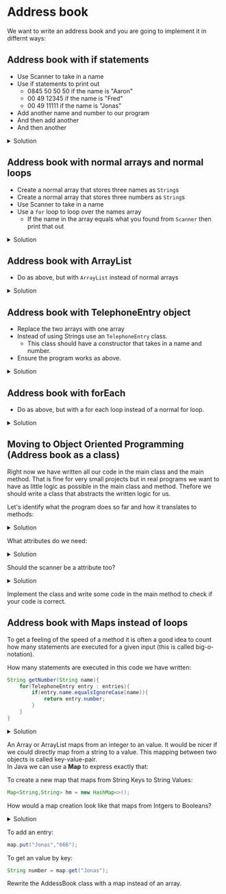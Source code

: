 # Address book

We want to write an address book and you are going to implement it in differnt ways:

## Address book with if statements

* Use Scanner to take in a name
* Use if statements to print out
   * 0845 50 50 50 if the name is "Aaron"
   * 00 49 12345 if the name is "Fred"
   * 00 49 11111 if the name is "Jonas"
* Add another name and number to our program
* And then add another
* And then another

<details>
  <summary>Solution</summary>
	
```java
package com.redi;

import java.util.Scanner;

public class Main {

    public static void main(String[] args) {
        Scanner scanner = new Scanner(System.in);
        String name = scanner.next();

        if(name.equalsIgnoreCase("Aaron")) {
            System.out.println("0845 50 50 50");
        } else if(name.equalsIgnoreCase("Fred")) {
            System.out.println("00 49 5000");
        } else if(name.equalsIgnoreCase("Jonas")) {
            System.out.println("666");
        }
	// ADD MORE!

    }
}
```
</details>

## Address book with normal arrays and normal loops

* Create a normal array that stores three names as `String`s
* Create a normal array that stores three numbers as `String`s
* Use Scanner to take in a name
* Use a `for` loop to loop over the names array
  * If the name in the array equals what you found from `Scanner` then print that out

<details>
  <summary>Solution</summary>
	
```java
package com.redi;

import java.util.ArrayList;
import java.util.Map;
import java.util.Scanner;

public class Main {

    public static void main(String[] args) {
        Scanner scanner = new Scanner(System.in);
        String name = scanner.next();

        String[] entries = new String[6];
        entries[0] = "Aaron";
        entries[1] = "0845 50 50 50";
        entries[2] = "Fred";
        entries[3] = "00 49 12345";
        entries[4] = "Jonas";
        entries[5] = "666";

        for(int i = 0; i < entries.length; i++) {
            if(entries[i].equalsIgnoreCase(name)) {
               System.out.println("Number: " + entries[i+1]);
            }
        }
    }
}
```
</details>

## Address book with ArrayList

* Do as above, but with `ArrayList` instead of normal arrays

<details>
  <summary>Solution</summary>

```java
```
</details>

## Address book with TelephoneEntry object

* Replace the two arrays with one array
* Instead of using Strings use an `TelephoneEntry` class. 
  * This class should have a constructor that takes in a name and number.
* Ensure the program works as above.

<details>
  <summary>Solution</summary>

```java
package com.redi;

import java.util.ArrayList;
import java.util.Scanner;

public class Main {

    public static void main(String[] args) {
       Scanner scanner = new Scanner(System.in);
       String name = scanner.next();

       ArrayList<TelephoneEntry> phonebook = new ArrayList<>();

       phonebook.add(new TelephoneEntry("Aaron", "111"));
       phonebook.add(new TelephoneEntry("Fred", "222"));
       phonebook.add(new TelephoneEntry("Jonas", "666"));

      for(int i = 0; i < phonebook.size(); i++) {
          if (phonebook.get(i).getName().equals(name)) {
              System.out.println("Number: " + phonebook.get(i).getNumber());
          }
      }
    }
}


NEW FILE in the `com.redi` package.

package com.redi;

public class TelephoneEntry {

    String name;
    String number;

    public TelephoneEntry(String name,
                          String number) {
       this.name = name;
       this.number = number;
    }

    public String getNumber() {
        return number;
    }

    public String getName() {
        return name;
    }
}
```
</details>

## Address book with  forEach

* Do as above, but with a for each loop instead of a normal for loop.

<details>
  <summary>Solution</summary>

```java
for(TelephoneEntry entry : phonebook){
    if(entry.name.equals(name)){
        System.out.println(entry.number);
    }
}
```
</details>

 ## Moving to Object Oriented Programming (Address book as a class)
 Right now we have written all our code in the main class and the main method. That is fine for very small projects but in real programs we want to have as little logic as possible in the main class and method. Thefore we should write a class that abstracts the written logic for us.

 Let's identify what the program does so far and how it translates to methods:
 <details>
   <summary>Solution</summary>
   
 - add a contact => `void addContact(TelephoneEntry)`
 - get a number via a name => `String getNumber(String name)`
 </details>

 What attributes do we need: 
 <details>
   <summary>Solution</summary>
 - `ArrayList<TelephoneEntry> entries`
 </details>
	
 Should the scanner be a attribute too?
 <details>
   <summary>Solution</summary>
   No every class (and every method) should only deal with exactly one thing. Our class allready deals with storing data, therefore it should not care about where the data comes from.
 </details>

 Implement the class and write some code in the main method to check if your code is correct.

## Address book with Maps instead of loops
To get a feeling of the speed of a method it is often a good idea to count how many statements are executed for a given input (this is called big-o-notation).

How many statements are executed in this code we have written:

```java
String getNumber(String name){
    for(TelephoneEntry entry : entries){
    	if(entry.name.equalsIgnoreCase(name)){
    		return entry.number;
    	}
    }
}
```

<details>
  <summary>Solution</summary>
	If the name we are seaching for is at the end of the list we are have to search the complete list. Right now this is not so bad because we only have a few entries but if we want to do a phone book for all germans it might get slow.
</details>

An Array or ArrayList maps from an integer to an value. It would be nicer if we could directly map from a string to a value. This mapping between two objects is called key-value-pair.  
In Java we can use a **Map** to express exactly that:

To create a new map that maps from String Keys to String Values:

```java
Map<String,String> hm = new HashMap<>(); 
```

How would a map creation look like that maps from Intgers to Booleans?
<details>
  <summary>Solution</summary>
  
```java
Map<Integer,Boolean> hm = new HashMap<>(); 
```
</details>

To add an entry:

```java
map.put("Jonas","666");  
```
 
To get an value by key:

```java
String number = map.get("Jonas");  
```

Rewrite the AddessBook class with a map instead of an array.







